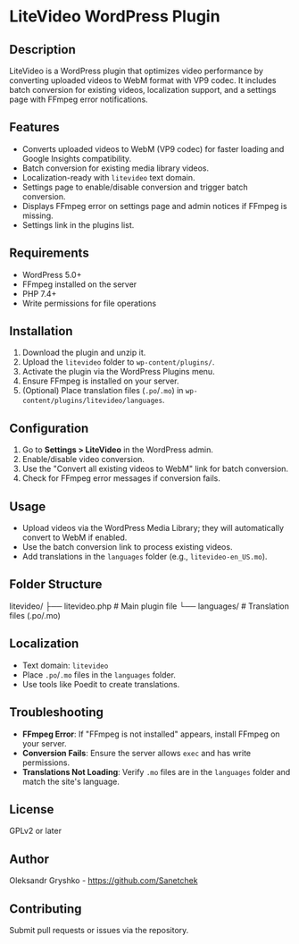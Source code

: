 # LiteVideo WordPress Plugin

## Description
LiteVideo is a WordPress plugin that optimizes video performance by converting uploaded videos to WebM format with VP9 codec. It includes batch conversion for existing videos, localization support, and a settings page with FFmpeg error notifications.

## Features
- Converts uploaded videos to WebM (VP9 codec) for faster loading and Google Insights compatibility.
- Batch conversion for existing media library videos.
- Localization-ready with `litevideo` text domain.
- Settings page to enable/disable conversion and trigger batch conversion.
- Displays FFmpeg error on settings page and admin notices if FFmpeg is missing.
- Settings link in the plugins list.

## Requirements
- WordPress 5.0+
- FFmpeg installed on the server
- PHP 7.4+
- Write permissions for file operations

## Installation
1. Download the plugin and unzip it.
2. Upload the `litevideo` folder to `wp-content/plugins/`.
3. Activate the plugin via the WordPress Plugins menu.
4. Ensure FFmpeg is installed on your server.
5. (Optional) Place translation files (`.po`/`.mo`) in `wp-content/plugins/litevideo/languages`.

## Configuration
1. Go to **Settings > LiteVideo** in the WordPress admin.
2. Enable/disable video conversion.
3. Use the "Convert all existing videos to WebM" link for batch conversion.
4. Check for FFmpeg error messages if conversion fails.

## Usage
- Upload videos via the WordPress Media Library; they will automatically convert to WebM if enabled.
- Use the batch conversion link to process existing videos.
- Add translations in the `languages` folder (e.g., `litevideo-en_US.mo`).

## Folder Structure
litevideo/
├── litevideo.php        # Main plugin file
└── languages/           # Translation files (.po/.mo)

## Localization
- Text domain: `litevideo`
- Place `.po`/`.mo` files in the `languages` folder.
- Use tools like Poedit to create translations.

## Troubleshooting
- **FFmpeg Error**: If "FFmpeg is not installed" appears, install FFmpeg on your server.
- **Conversion Fails**: Ensure the server allows `exec` and has write permissions.
- **Translations Not Loading**: Verify `.mo` files are in the `languages` folder and match the site's language.

## License
GPLv2 or later

## Author
Oleksandr Gryshko - https://github.com/Sanetchek

## Contributing
Submit pull requests or issues via the repository.